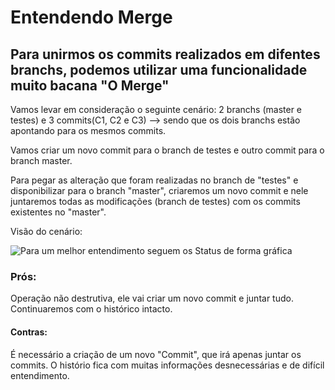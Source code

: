 # Entendendo Merge
## Para unirmos os commits realizados em difentes branchs, podemos utilizar uma funcionalidade muito bacana "O Merge"

Vamos levar em consideração o seguinte cenário: 
2 branchs (master e testes) e 3 commits(C1, C2 e C3) --> sendo que os dois branchs estão apontando para os mesmos commits. 

Vamos criar um novo commit para o branch de testes e outro commit para o branch master. 

Para pegar as alteração que foram realizadas no branch de "testes" e disponibilizar para o branch "master", criaremos um novo commit e nele juntaremos todas as modificações (branch de testes) com os commits existentes no "master".

Visão do cenário:



![Para um melhor entendimento seguem os Status de forma gráfica](/Imagens/fazendoMerge.png)


### Prós:
Operação não destrutiva, ele vai criar um novo commit e juntar tudo. Continuaremos com o histórico intacto.


#### Contras:
É necessário a criação de um novo "Commit", que irá apenas juntar os commits.
O histório fica com muitas informações desnecessárias e de difícil entendimento.

